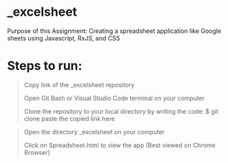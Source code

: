 # _excelsheet

Purpose of this Assignment:
Creating a spreadsheet application like Google sheets using Javascript, RxJS, and CSS

# Steps to run:

> Copy link of the _excelsheet repository
> 
> Open Git Bash or Visual Studio Code terminal on your computer
> 
> Clone the repository to your local directory by writing the code:
    $ git clone  paste the copied link here
    
> Open the directory _excelsheet on your computer
> 
> Click on Spreadsheet.html to view the app (Best viewed on Chrome Browser)
